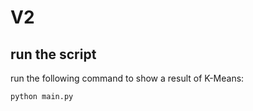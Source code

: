 # V2

## run the script

run the following command to show a result of K-Means:
```
python main.py
```
